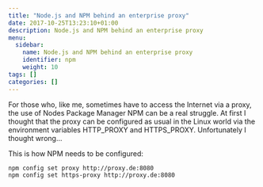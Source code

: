 ```yaml
---
title: "Node.js and NPM behind an enterprise proxy"
date: 2017-10-25T13:23:10+01:00
description: Node.js and NPM behind an enterprise proxy
menu:
  sidebar:
    name: Node.js and NPM behind an enterprise proxy
    identifier: npm
    weight: 10
tags: []
categories: []
---
```

For those who, like me, sometimes have to access the Internet via a proxy, the use of Nodes Package Manager NPM can be a real struggle. At first I thought that the proxy can be configured as usual in the Linux world via the environment variables HTTP_PROXY and HTTPS_PROXY. Unfortunately I thought wrong...

This is how NPM needs to be configured:

```bash
npm config set proxy http://proxy.de:8080
npm config set https-proxy http://proxy.de:8080
```
